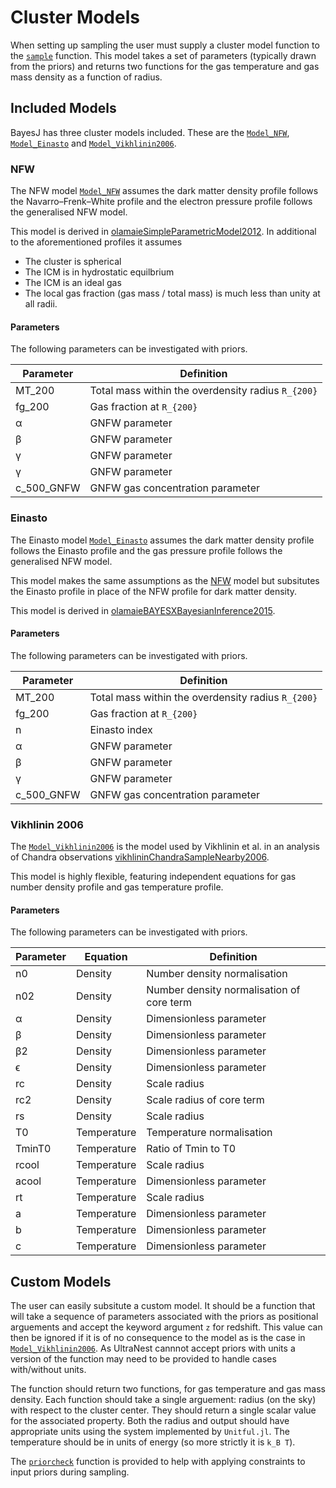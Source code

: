 # Cluster Models

When setting up sampling the user must supply a cluster model function to the [`sample`](@ref) function. This model takes a set of parameters (typically drawn from the priors) and returns two functions for the gas temperature and gas mass density as a function of radius.

## Included Models

BayesJ has three cluster models included. These are the [`Model_NFW`](@ref), [`Model_Einasto`](@ref) and [`Model_Vikhlinin2006`](@ref).

### NFW

The NFW model [`Model_NFW`](@ref) assumes the dark matter density profile follows the Navarro–Frenk–White profile and the electron pressure profile follows the generalised NFW model.

This model is derived in [olamaieSimpleParametricModel2012](@cite). In additional to the aforementioned profiles it assumes
- The cluster is spherical
- The ICM is in hydrostatic equilbrium
- The ICM is an ideal gas
- The local gas fraction (gas mass / total mass) is much less than unity at all radii.

#### Parameters
The following parameters can be investigated with priors.

| Parameter  | Definition                                           |
|------------|------------------------------------------------------|
| MT_200     | Total mass within the overdensity radius ``R_{200}`` |
| fg_200     | Gas fraction at ``R_{200}``                          |
| α          | GNFW parameter                                       |
| β          | GNFW parameter                                       |
| γ          | GNFW parameter                                       |
| γ          | GNFW parameter                                       |
| c_500_GNFW | GNFW gas concentration parameter                     |

### Einasto

The Einasto model [`Model_Einasto`](@ref) assumes the dark matter density profile follows the Einasto profile and the gas pressure profile follows the generalised NFW model.

This model makes the same assumptions as the [NFW](@ref) model but subsitutes the Einasto profile in place of the NFW profile for dark matter density.

This model is derived in [olamaieBAYESXBayesianInference2015](@cite).

#### Parameters
The following parameters can be investigated with priors.

| Parameter  | Definition                                           |
|------------|------------------------------------------------------|
| MT_200     | Total mass within the overdensity radius ``R_{200}`` |
| fg_200     | Gas fraction at ``R_{200}``                          |
| n          | Einasto index                                        |
| α          | GNFW parameter                                       |
| β          | GNFW parameter                                       |
| γ          | GNFW parameter                                       |
| c_500_GNFW | GNFW gas concentration parameter                     |

### Vikhlinin 2006

The [`Model_Vikhlinin2006`](@ref) is the model used by Vikhlinin et al. in an analysis of Chandra observations [vikhlininChandraSampleNearby2006](@cite).

This model is highly flexible, featuring independent equations for gas
number density profile and gas temperature profile.

#### Parameters
The following parameters can be investigated with priors.

| Parameter | Equation     | Definition                                |
|-----------|--------------|-------------------------------------------|
| n0        | Density      | Number density normalisation              |
| n02       | Density      | Number density normalisation of core term |
| α         | Density      | Dimensionless parameter                   |
| β         | Density      | Dimensionless parameter                   |
| β2        | Density      | Dimensionless parameter                   |
| ϵ         | Density      | Dimensionless parameter                   |
| rc        | Density      | Scale radius                              |
| rc2       | Density      | Scale radius of core term                 |
| rs        | Density      | Scale radius                              |
| T0        | Temperature  | Temperature normalisation                 |
| TminT0    | Temperature  | Ratio of Tmin to T0                       |
| rcool     | Temperature  | Scale radius                              |
| acool     | Temperature  | Dimensionless parameter                   |
| rt        | Temperature  | Scale radius                              |
| a         | Temperature  | Dimensionless parameter                   |
| b         | Temperature  | Dimensionless parameter                   |
| c         | Temperature  | Dimensionless parameter                   |









## Custom Models

The user can easily subsitute a custom model. It should be a function that will take a sequence of parameters associated with the priors as positional arguements and accept the keyword argument `z` for redshift. This value can then be ignored if it is of no consequence to the model as is the case in [`Model_Vikhlinin2006`](@ref). As UltraNest cannnot accept priors with units a version of the function may need to be provided to handle cases with/without units.

The function should return two functions, for gas temperature and gas mass density. Each function should take a single arguement: radius (on the sky) with respect to the cluster center. They should return a single scalar value for the associated property. Both the radius and output should have appropriate units using the system implemented by `Unitful.jl`. The temperature should be in units of energy  (so more strictly it is ``k_B T``).

The [`priorcheck`](@ref) function is provided to help with applying constraints to input priors during sampling.
